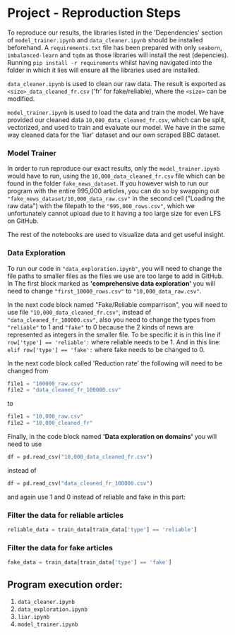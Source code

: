 # Project - Reproduction Steps
To reproduce our results, the libraries listed in the 'Dependencies' section of `model_trainer.ipynb` and `data_cleaner.ipynb` should be installed beforehand. A `requirements.txt` file has been prepared with only `seaborn`, `imbalanced-learn` and `tqdm` as those libraries will install the rest (depencies). Running `pip install -r requirements` whilst having navigated into the folder in which it lies will ensure all the libraries used are installed.

`data_cleaner.ipynb` is used to clean our raw data. The result is exported as `<size>_data_cleaned_fr.csv` ('fr' for fake/reliable), where the `<size>` can be modified.

`model_trainer.ipynb` is used to load the data and train the model. We have provided our cleaned data `10,000_data_cleaned_fr.csv`, which can be split, vectorized, and used to train and evaluate our model. We have in the same way cleaned data for the 'liar' dataset and our own scraped BBC dataset.

### Model Trainer

In order to run reproduce our exact results, only the `model_trainer.ipynb` would have to run, using the `10,000_data_cleaned_fr.csv` file which can be found in the folder `fake_news_dataset`.
If you however wish to run our program with the entire 995,000 articles, you can do so by swapping out `"fake_news_dataset/10,000_data_raw.csv"` in the second cell ("Loading the raw data") with the filepath to the `"995,000_rows.csv"`, which we unfortunately cannot upload due to it having a too large size for even LFS on GitHub.

The rest of the notebooks are used to visualize data and get useful insight.

### Data Exploration
To run our code in `"data_exploration.ipynb"`, you will need to change the file paths to smaller files as the files we use are too large to add in GitHub. In The first block marked as **'comprehensive data exploration'** you will need to change `"first_10000_rows.csv"` to `"10,000_data_raw.csv"`.

In the next code block named "Fake/Reliable comparrison", you will need to use file `"10,000_data_cleaned_fr.csv"`, instead of `"data_cleaned_fr_100000.csv"`, also you need to change the types from `"reliable"` to 1 and `"fake"` to 0 because the 2 kinds of news are represented as integers in the smaller file. To be specific it is in this line if `row['type'] == 'reliable':` where reliable needs to be 1. And in this line: `elif row['type'] == 'fake':` where fake needs to be changed to 0.

In the next code block called 'Reduction rate' the following will need to be changed from 
```py
file1 = "100000_raw.csv"
file2 = "data_cleaned_fr_100000.csv"
```
to
```py
file1 = "10,000_raw.csv"
file2 = "10,000_cleaned_fr" 
```

Finally, in the code block named **'Data exploration on domains'** you will need to use 
```py
df = pd.read_csv("10,000_data_cleaned_fr.csv")
```
instead of 
```py
df = pd.read_csv("data_cleaned_fr_100000.csv")
```

and again use 1 and 0 instead of reliable and fake in this part:

### Filter the data for reliable articles
```py
reliable_data = train_data[train_data['type'] == 'reliable']
```

### Filter the data for fake articles
```py
fake_data = train_data[train_data['type'] == 'fake']
```

## Program execution order:
1. `data_cleaner.ipynb`
2. `data_exploration.ipynb`
3. `liar.ipynb`
4. `model_trainer.ipynb`